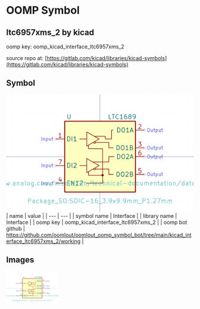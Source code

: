 # OOMP Symbol  
## ltc6957xms_2  by kicad  
  
oomp key: oomp_kicad_interface_ltc6957xms_2  
  
source repo at: [https://gitlab.com/kicad/libraries/kicad-symbols](https://gitlab.com/kicad/libraries/kicad-symbols)  
## Symbol  
  
[![working.png](working_600.png)](working.png)  
| name | value | 
| --- | --- | 
| symbol name | Interface | 
| library name | Interface | 
| oomp key | oomp_kicad_interface_ltc6957xms_2 | 
| oomp bot github | https://github.com/oomlout/oomlout_oomp_symbol_bot/tree/main/kicad_interface_ltc6957xms_2/working | 
## Images  
  
[![working.png](working_140.png)](working.png)  
